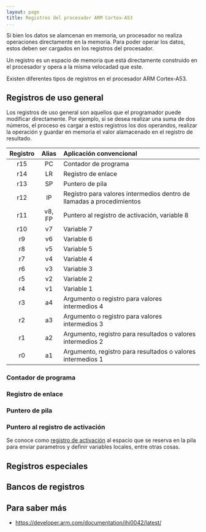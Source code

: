 ```yaml
---
layout: page
title: Registros del procesador ARM Cortex-A53
...
```


Si bien los datos se alamcenan en memoria, un procesador no realiza operaciones
directamente en la memoria. Para poder operar los datos, estos deben ser
cargados en los registros del procesador.

Un registro es un espacio de memoria que está directamente construido en el
procesador y opera a la misma velocadad que este. 

Existen diferentes tipos de registros en el procesador ARM Cortex-A53.
## Registros de uso general

Los registros de uso general son aquellos que el programador puede modificar
directamente. Por ejemplo, si se desea realizar una suma de dos números, el
proceso es cargar a estos registros los dos operandos, realizar la operación y
guardar en memoria el valor alamacenado en el registro de resultado.  


| Registro | Alias  | Aplicación convencional |
|:--------:|:------:|:------------------------|
| r15      | PC     | Contador de programa |
| r14      | LR     | Registro de enlace |
| r13      | SP     | Puntero de pila |
| r12      | IP     | Registro para valores intermedios dentro de llamadas a procedimientos |
| r11      | v8, FP | Puntero al registro de activación, variable 8 |
| r10      | v7     | Variable 7 |
| r9       | v6     | Variable 6 |
| r8       | v5     | Variable 5 |
| r7       | v4     | Variable 4 |
| r6       | v3     | Variable 3 |
| r5       | v2     | Variable 2 |
| r4       | v1     | Variable 1 |
| r3       | a4     | Argumento o registro para valores intermedios 4 |
| r2       | a3     | Argumento o registro para valores intermedios 3 |
| r1       | a2     | Argumento, registro para resultados o valores intermedios 2 |
| r0       | a1     | Argumento, registro para resultados o valores intermedios 1 |


### Contador de programa

### Registro de enlace

### Puntero de pila

### Puntero al registro de activación

Se conoce como [registro de
activación](http://diccionario.raing.es/es/lema/registro-de-activaci%C3%B3n) al
espacio que se reserva en la pila para enviar parametros y definir variables
locales, entre otras cosas.
## Registros especiales

## Bancos de registros

## Para saber más


* https://developer.arm.com/documentation/ihi0042/latest/

